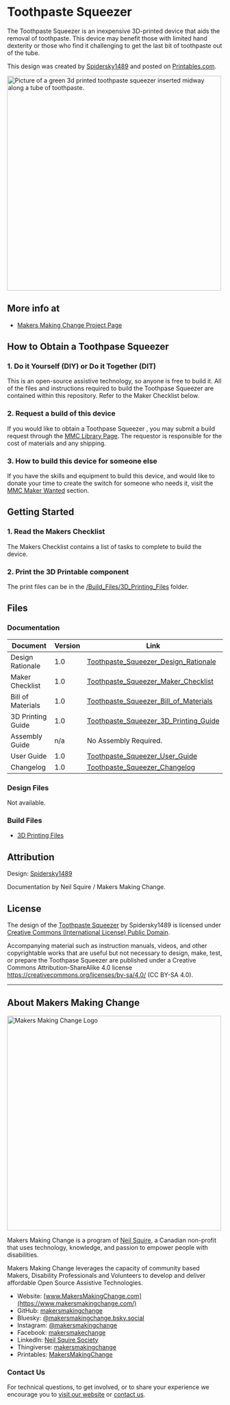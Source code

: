 # Toothpaste Squeezer
The Toothpaste Squeezer is an inexpensive 3D-printed device that aids the removal of toothpaste. This device may benefit those with limited hand dexterity or those who find it challenging to get the last bit of toothpaste out of the tube.

This design was created by [Spidersky1489](https://www.printables.com/social/54495-spidersky1489/about) and posted on [Printables.com](https://www.printables.com/model/26897-toothpaste-squeezer/files).

<img src="Photos/Toothpaste_Squeezer_Operation.jpg" width="500" alt="Picture of a green 3d printed toothpaste squeezer inserted midway along a tube of toothpaste.">

## More info at
- [Makers Making Change Project Page](https://makersmakingchange.com/project/toothpaste-squeezer/)


## How to Obtain a Toothpase Squeezer
### 1. Do it Yourself (DIY) or Do it Together (DIT)

This is an open-source assistive technology, so anyone is free to build it. All of the files and instructions required to build the Toothpase Squeezer are contained within this repository. Refer to the Maker Checklist below.

### 2. Request a build of this device

If you would like to obtain a Toothpase Squeezer , you may submit a build request through the [MMC Library Page](https://makersmakingchange.com/project/toothpaste-squeezer/). The requestor is responsible for the cost of materials and any shipping.

### 3. How to build this device for someone else

If you have the skills and equipment to build this device, and would like to donate your time to create the switch for someone who needs it, visit the [MMC Maker Wanted](https://makersmakingchange.com/maker-wanted/) section.


## Getting Started

### 1. Read the Makers Checklist

The Makers Checklist contains a list of tasks to complete to build the device.

### 2. Print the 3D Printable component

The print files can be in the [/Build_Files/3D_Printing_Files](/Build_Files/3D_Printing/) folder.


## Files
### Documentation
| Document             | Version | Link |
|----------------------|---------|------|
| Design Rationale     | 1.0     | [Toothpaste_Squeezer_Design_Rationale](/Documentation/Toothpaste_Squeezer__Design_Rationale_v1.0.pdf)     |
| Maker Checklist      | 1.0     | [Toothpaste_Squeezer_Maker_Checklist](/Documentation/Toothpaste_Squeezer__Maker_Checklist_v1.0.pdf)     |
| Bill of Materials    | 1.0     | [Toothpaste_Squeezer_Bill_of_Materials](/Documentation/Toothpaste_Squeezer__BOM_v1.0.xlsx)     |
| 3D Printing Guide    | 1.0     | [Toothpaste_Squeezer_3D_Printing_Guide](/Documentation/Toothpaste_Squeezer__3D_Printing_Guide_v1.0.pdf)     |
| Assembly Guide       | n/a     | No Assembly Required.     |
| User Guide           | 1.0     | [Toothpaste_Squeezer_User_Guide](/Documentation/Toothpaste_Squeezer__User_Guide_v1.0.pdf)    |
| Changelog            | 1.0     | [Toothpaste_Squeezer_Changelog](/Documentation/Toothpaste_Squeezer__Changelog_v1.0.pdf)     |

### Design Files
Not available.

### Build Files
 - [3D Printing Files](/Build_Files/3D_Printing)

## Attribution
Design: [Spidersky1489](https://www.printables.com/social/54495-spidersky1489/about)

Documentation by Neil Squire / Makers Making Change.

## License
The design of the [Toothpaste Squeezer](https://www.printables.com/model/26897-toothpaste-squeezer) by Spidersky1489 is licensed under [Creative Commons (International License) Public Domain](http://creativecommons.org/publicdomain/zero/1.0/).

Accompanying material such as instruction manuals, videos, and other copyrightable works that are useful but not necessary to design, make, test, or prepare the Toothpase Squeezer are published under a Creative Commons Attribution-ShareAlike 4.0 license https://creativecommons.org/licenses/by-sa/4.0/ (CC BY-SA 4.0).


---
<!-- ABOUT MMC START -->
## About Makers Making Change
[<img src="https://raw.githubusercontent.com/makersmakingchange/makersmakingchange/main/img/mmc_logo.svg" width="500" alt="Makers Making Change Logo">](https://www.makersmakingchange.com/)

Makers Making Change is a program of [Neil Squire](https://www.neilsquire.ca/), a Canadian non-profit that uses technology, knowledge, and passion to empower people with disabilities.

Makers Making Change leverages the capacity of community based Makers, Disability Professionals and Volunteers to develop and deliver affordable Open Source Assistive Technologies.

 - Website: [www.MakersMakingChange.com](https://www.makersmakingchange.com/)
 - GitHub: [makersmakingchange](https://github.com/makersmakingchange)
 - Bluesky: [@makersmakingchange.bsky.social](https://bsky.app/profile/makersmakingchange.bsky.social)
 - Instagram: [@makersmakingchange](https://www.instagram.com/makersmakingchange)
 - Facebook: [makersmakechange](https://www.facebook.com/makersmakechange)
 - LinkedIn: [Neil Squire Society](https://www.linkedin.com/company/neil-squire-society/)
 - Thingiverse: [makersmakingchange](https://www.thingiverse.com/makersmakingchange/about)
 - Printables: [MakersMakingChange](https://www.printables.com/@MakersMakingChange)

### Contact Us
For technical questions, to get involved, or to share your experience we encourage you to [visit our website](https://www.makersmakingchange.com/) or [contact us](https://www.makersmakingchange.com/s/contact).
<!-- ABOUT MMC END -->
